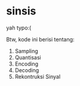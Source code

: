 # sinsis

yah typo:(

Btw, kode ini berisi tentang:
1. Sampling
2. Quantisasi
3. Encoding
4. Decoding
5. Rekontruksi Sinyal
